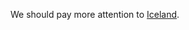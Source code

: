 We should pay more attention to <a href="https://www.google.com/search?q=iceland+covid-19+testing">Iceland</a>. 
